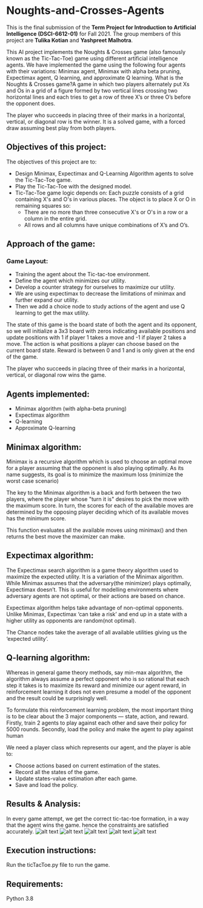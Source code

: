 # Noughts-and-Crosses-Agents

This is the final submission of the **Term Project for Introduction to Artificial Intelligence (DSCI-6612-01)** for Fall 2021. The group members of this project are **Tulika Kotian** and **Yashpreet Malhotra**.

This AI project implements the Noughts & Crosses game (also famously known as the Tic-Tac-Toe) game using different artificial intelligence agents. We have implemented the game using the following four agents with their variations: Minimax agent, Minimax with alpha beta pruning, Expectimax agent, Q learning, and approximate Q learning.
What is the Noughts & Crosses game?A game in which two players alternately put Xs and Os in a grid of a figure formed by two vertical lines crossing two horizontal lines and each tries to get a row of three X’s or three O’s before the opponent does. 

The player who succeeds in placing three of their marks in a horizontal, vertical, or diagonal row is the winner. It is a solved game, with a forced draw assuming best play from both players.

## Objectives of this project:
The objectives of this project are to:
* Design Minimax, Expectimax and Q-Learning Algorithm agents to solve the Tic-Tac-Toe game.
* Play the Tic-Tac-Toe with the designed model.
* Tic-Tac-Toe game logic depends on: Each puzzle consists of a grid containing X's and O's in various places. The object is to place X or O in remaining squares so:
  * There are no more than three consecutive X's or O's in a row or a column in the entire grid.
  * All rows and all columns have unique combinations of X’s and O’s.
  
## Approach of the game:
### Game Layout:
* Training the agent about the Tic-tac-toe environment.
* Define the agent which minimizes our utility.
* Develop a counter strategy for ourselves to maximize our utility.
* We are using expectimax to decrease the limitations of minimax and further expand our utility.
* Then we add a choice node to study actions of the agent and use Q learning to get the max utility.

The state of this game is the board state of both the agent and its opponent, so we will initialize a 3x3 board with zeros indicating available positions and update positions with 1 if player 1 takes a move and -1 if player 2 takes a move. The action is what positions a player can choose based on the current board state. Reward is between 0 and 1 and is only given at the end of the game.

The player who succeeds in placing three of their marks in a horizontal, vertical, or diagonal row wins the game. 

## Agents implemented:
* Minimax algorithm (with alpha-beta pruning)
* Expectimax algorithm
* Q-learning 
* Approximate Q-learning

## Minimax algorithm:
Minimax is a recursive algorithm which is used to choose an optimal move for a player assuming that the opponent is also playing optimally. As its name suggests, its goal is to minimize the maximum loss (minimize the worst case scenario)

The key to the Minimax algorithm is a back and forth between the two players, where the player whose "turn it is" desires to pick the move with the maximum score. In turn, the scores for each of the available moves are determined by the opposing player deciding which of its available moves has the minimum score.

This function evaluates all the available moves using minimax() and then returns the best move the maximizer can make.

## Expectimax algorithm:
The Expectimax search algorithm is a game theory algorithm used to maximize the expected utility. It is a variation of the Minimax algorithm. While Minimax assumes that the adversary(the minimizer) plays optimally, Expectimax doesn’t. This is useful for modelling environments where adversary agents are not optimal, or their actions are based on chance.

Expectimax algorithm helps take advantage of non-optimal opponents.
Unlike Minimax, Expectimax ‘can take a risk’ and end up in a state with a higher utility as opponents are random(not optimal).

The Chance nodes take the average of all available utilities giving us the ‘expected utility’.

## Q-learning algorithm:
Whereas in general game theory methods, say min-max algorithm, the algorithm always assume a perfect opponent who is so rational that each step it takes is to maximize its reward and minimize our agent reward, in reinforcement learning it does not even presume a model of the opponent and the result could be surprisingly well.

To formulate this reinforcement learning problem, the most important thing is to be clear about the 3 major components — state, action, and reward. Firstly, train 2 agents to play against each other and save their policy for 5000 rounds. Secondly, load the policy and make the agent to play against human

We need a player class which represents our agent, and the player is able to:
* Choose actions based on current estimation of the states.
* Record all the states of the game.
* Update states-value estimation after each game.
* Save and load the policy.

## Results & Analysis:
In every game attempt, we get the correct tic-tac-toe formation, in a way that the agent wins the game. hence the constraints are satisfied accurately.
![alt text](results_screenshots/1.jpg)
![alt text](results_screenshots/2.jpg)
![alt text](results_screenshots/3.jpg)
![alt text](results_screenshots/4.jpg)
![alt text](results_screenshots/5.jpg)

## Execution instructions:
Run the ticTacToe.py file to run the game.

## Requirements:
Python 3.8
